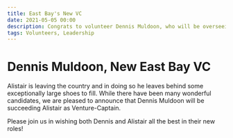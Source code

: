 ```yaml
---
title: East Bay's New VC
date: 2021-05-05 00:00
description: Congrats to volunteer Dennis Muldoon, who will be overseeing the East Bay as Venture-Captain. 
tags: Volunteers, Leadership
---
```


# Dennis Muldoon, New East Bay VC

Alistair is leaving the country and in doing so he leaves behind some exceptionally large shoes to fill. While there have been many wonderful candidates, we are pleased to announce that Dennis Muldoon will be succeeding Alistair as Venture-Captain.

Please join us in wishing both Dennis and Alistair all the best in their new roles!
